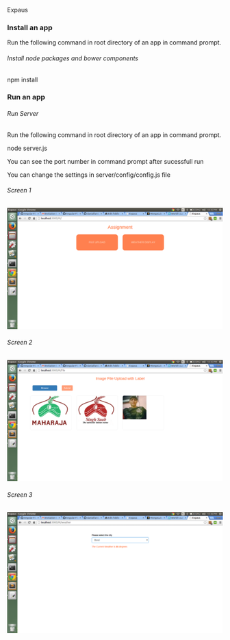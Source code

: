 Expaus

### Install an app

Run the following command in root directory of an app in command prompt.

###### *Install node packages and bower components*

npm install

### Run an app

###### *Run Server*

Run the following command in root directory of an app in command prompt.

node server.js

You can see the port number in command prompt after sucessfull run

You can change the settings in server/config/config.js file

###### *Screen 1*
![screenshot](./Screenshot.png?raw=true)

###### *Screen 2*
![screenshot](./Screenshot1.PNG?raw=true)

###### *Screen 3*
![screenshot](./Screenshot2.PNG?raw=true)
